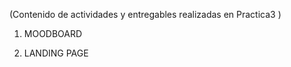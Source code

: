 (Contenido de actividades y entregables realizadas en Practica3 ) 

1. MOODBOARD

2. LANDING PAGE


